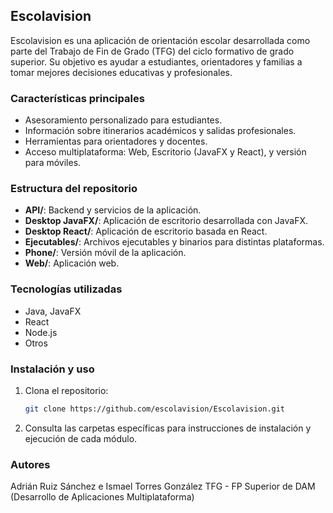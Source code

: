 ## Escolavision

Escolavision es una aplicación de orientación escolar desarrollada como parte del Trabajo de Fin de Grado (TFG) del ciclo formativo de grado superior. Su objetivo es ayudar a estudiantes, orientadores y familias a tomar mejores decisiones educativas y profesionales.

### Características principales

- Asesoramiento personalizado para estudiantes.
- Información sobre itinerarios académicos y salidas profesionales.
- Herramientas para orientadores y docentes.
- Acceso multiplataforma: Web, Escritorio (JavaFX y React), y versión para móviles.

### Estructura del repositorio

- **API/**: Backend y servicios de la aplicación.
- **Desktop JavaFX/**: Aplicación de escritorio desarrollada con JavaFX.
- **Desktop React/**: Aplicación de escritorio basada en React.
- **Ejecutables/**: Archivos ejecutables y binarios para distintas plataformas.
- **Phone/**: Versión móvil de la aplicación.
- **Web/**: Aplicación web.

### Tecnologías utilizadas

- Java, JavaFX
- React
- Node.js
- Otros

### Instalación y uso

1. Clona el repositorio:
   ```bash
   git clone https://github.com/escolavision/Escolavision.git
   ```
2. Consulta las carpetas específicas para instrucciones de instalación y ejecución de cada módulo.

### Autores

Adrián Ruiz Sánchez e Ismael Torres González 
TFG - FP Superior de DAM (Desarrollo de Aplicaciones Multiplataforma)
